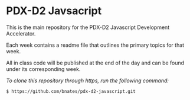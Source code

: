 # PDX-D2 Javsacript

This is the main repository for the PDX-D2 Javascript Development Accelerator.

Each week contains a readme file that outlines the primary topics for that week.

All in class code will be published at the end of the day and can be found under its corresponding week.

*To clone this repository through https, run the following command:*

```
$ https://github.com/bnates/pdx-d2-javascript.git
